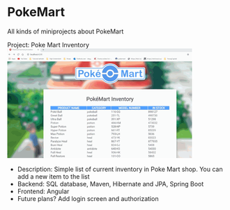 # PokeMart
All kinds of miniprojects about PokeMart

Project: Poke Mart Inventory
<br>
![Demo for PokeMart Inventory](Pokemart-inventory/demoInventory.gif)
- Description: Simple list of current inventory in Poke Mart shop. You can add a new item to the list
- Backend: SQL database, Maven, Hibernate and JPA, Spring Boot
- Frontend: Angular
- Future plans? Add login screen and authorization
